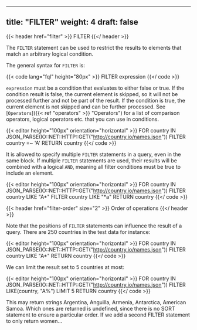 ---
title: "FILTER"
weight: 4
draft: false
----

{{< header href="filter" >}}
FILTER
{{</ header >}}

The ``FILTER`` statement can be used to restrict the results to elements that match an arbitrary logical condition.

The general syntax for ``FILTER`` is:

{{< code lang="fql" height="80px" >}}
FILTER expression
{{</ code >}}

``expression`` must be a condition that evaluates to either false or true. If the condition result is false, the current element is skipped, so it will not be processed further and not be part of the result. If the condition is true, the current element is not skipped and can be further processed. See [``Operators``]({{< ref "operators" >}} "Operators") for a list of comparison operators, logical operators etc. that you can use in conditions.

{{< editor height="100px" orientation="horizontal" >}}
FOR country IN JSON_PARSE(IO::NET::HTTP::GET("http://country.io/names.json"))
  FILTER country =~ 'A'
  RETURN country
{{</ code >}}

It is allowed to specify multiple ``FILTER`` statements in a query, even in the same block. If multiple ``FILTER`` statements are used, their results will be combined with a logical ``AND``, meaning all filter conditions must be true to include an element.

{{< editor height="100px" orientation="horizontal" >}}
FOR country IN JSON_PARSE(IO::NET::HTTP::GET("http://country.io/names.json"))
  FILTER country LIKE "A*"
  FILTER country LIKE "*a"
  RETURN country
{{</ code >}}

{{< header href="filter-order" size="2" >}}
Order of operations
{{</ header >}}

Note that the positions of ``FILTER`` statements can influence the result of a query. There are 250 countries in the test data for instance:

{{< editor height="100px" orientation="horizontal" >}}
FOR country IN JSON_PARSE(IO::NET::HTTP::GET("http://country.io/names.json"))
  FILTER country LIKE "A*"
  RETURN country
{{</ code >}}

We can limit the result set to 5 countries at most:

{{< editor height="100px" orientation="horizontal" >}}
FOR country IN JSON_PARSE(IO::NET::HTTP::GET("http://country.io/names.json"))
  FILTER LIKE(country, "A%")
  LIMIT 5
  RETURN country
{{</ code >}}

This may return strings Argentina, Anguilla, Armenia, Antarctica, American Samoa. Which ones are returned is undefined, since there is no SORT statement to ensure a particular order. If we add a second FILTER statement to only return women…